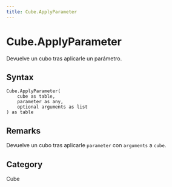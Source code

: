 ```yaml
---
title: Cube.ApplyParameter
---
```


# Cube.ApplyParameter


Devuelve un cubo tras aplicarle un parámetro.


## Syntax

```powerquery
Cube.ApplyParameter(
    cube as table,
    parameter as any,
    optional arguments as list
) as table
```


## Remarks

Devuelve un cubo tras aplicarle <code>parameter</code> con <code>arguments</code> a <code>cube</code>.



## Category
Cube
